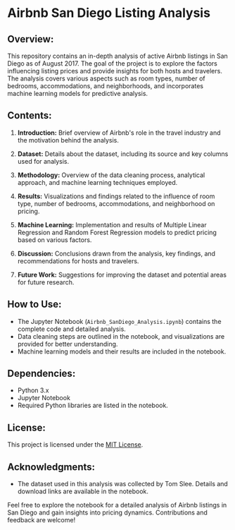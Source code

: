 # Airbnb San Diego Listing Analysis

## Overview:

This repository contains an in-depth analysis of active Airbnb listings in San Diego as of August 2017. The goal of the project is to explore the factors influencing listing prices and provide insights for both hosts and travelers. The analysis covers various aspects such as room types, number of bedrooms, accommodations, and neighborhoods, and incorporates machine learning models for predictive analysis.

## Contents:

1. **Introduction:** Brief overview of Airbnb's role in the travel industry and the motivation behind the analysis.

2. **Dataset:** Details about the dataset, including its source and key columns used for analysis.

3. **Methodology:** Overview of the data cleaning process, analytical approach, and machine learning techniques employed.

4. **Results:** Visualizations and findings related to the influence of room type, number of bedrooms, accommodations, and neighborhood on pricing.

5. **Machine Learning:** Implementation and results of Multiple Linear Regression and Random Forest Regression models to predict pricing based on various factors.

6. **Discussion:** Conclusions drawn from the analysis, key findings, and recommendations for hosts and travelers.

7. **Future Work:** Suggestions for improving the dataset and potential areas for future research.

## How to Use:

- The Jupyter Notebook (`Airbnb_SanDiego_Analysis.ipynb`) contains the complete code and detailed analysis.
- Data cleaning steps are outlined in the notebook, and visualizations are provided for better understanding.
- Machine learning models and their results are included in the notebook.

## Dependencies:

- Python 3.x
- Jupyter Notebook
- Required Python libraries are listed in the notebook.

## License:

This project is licensed under the [MIT License](LICENSE).

## Acknowledgments:

- The dataset used in this analysis was collected by Tom Slee. Details and download links are available in the notebook.

Feel free to explore the notebook for a detailed analysis of Airbnb listings in San Diego and gain insights into pricing dynamics. Contributions and feedback are welcome!
